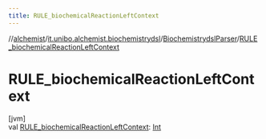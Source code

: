 ```yaml
---
title: RULE_biochemicalReactionLeftContext
---
```

//[alchemist](../../../index.html)/[it.unibo.alchemist.biochemistrydsl](../index.html)/[BiochemistrydslParser](index.html)/[RULE_biochemicalReactionLeftContext](-r-u-l-e_biochemical-reaction-left-context.html)



# RULE_biochemicalReactionLeftContext



[jvm]\
val [RULE_biochemicalReactionLeftContext](-r-u-l-e_biochemical-reaction-left-context.html): [Int](https://kotlinlang.org/api/latest/jvm/stdlib/kotlin/-int/index.html)




